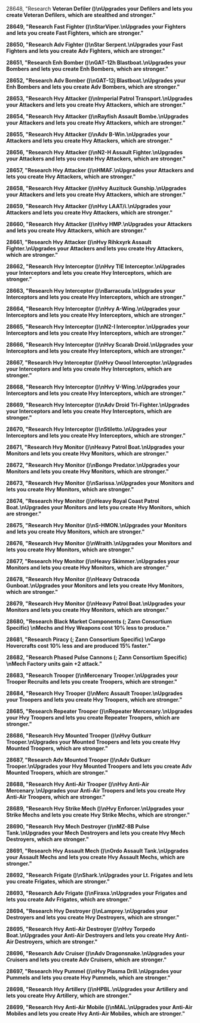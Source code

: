 ﻿28648, "Research <b>Veteran Defiler<b> (<cost>)\nUpgrades your Defilers and lets you create Veteran Defilers, which are stealthed and stronger."

28649, "Research <b>Fast Fighter<b> (<cost>)\n<b>StarViper<b>.\nUpgrades your Fighters and lets you create Fast Fighters, which are stronger."

28650, "Research <b>Adv Fighter<b> (<cost>)\n<b>Star Serpent<b>.\nUpgrades your Fast Fighters and lets you create Adv Fighters, which are stronger."

28651, "Research <b>Enh Bomber<b> (<cost>)\n<b>GAT-12h Blastboat<b>.\nUpgrades your Bombers and lets you create Enh Bombers, which are stronger."

28652, "Research <b>Adv Bomber<b> (<cost>)\n<b>GAT-12j Blastboat<b>.\nUpgrades your Enh Bombers and lets you create Adv Bombers, which are stronger."

28653, "Research <b>Hvy Attacker<b> (<cost>)\n<b>Imperial Patrol Transport<b>.\nUpgrades your Attackers and lets you create Hvy Attackers, which are stronger."

28654, "Research <b>Hvy Attacker<b> (<cost>)\n<b>Rayfish Assault Bombe<b>.\nUpgrades your Attackers and lets you create Hvy Attackers, which are stronger."

28655, "Research <b>Hvy Attacker<b> (<cost>)\n<b>Adv B-Win<b>.\nUpgrades your Attackers and lets you create Hvy Attackers, which are stronger."

28656, "Research <b>Hvy Attacker<b> (<cost>)\n<b>N2-H Assault Fighter<b>.\nUpgrades your Attackers and lets you create Hvy Attackers, which are stronger."

28657, "Research <b>Hvy Attacker<b> (<cost>)\n<b>HMAF<b>.\nUpgrades your Attackers and lets you create Hvy Attackers, which are stronger."

28658, "Research <b>Hvy Attacker<b> (<cost>)\n<b>Hvy Auzituck Gunship<b>.\nUpgrades your Attackers and lets you create Hvy Attackers, which are stronger."

28659, "Research <b>Hvy Attacker<b> (<cost>)\n<b>Hvy LAAT/i<b>.\nUpgrades your Attackers and lets you create Hvy Attackers, which are stronger."

28660, "Research <b>Hvy Attacker<b> (<cost>)\n<b>Hvy HMP<b>.\nUpgrades your Attackers and lets you create Hvy Attackers, which are stronger."

28661, "Research <b>Hvy Attacker<b> (<cost>)\n<b>Hvy Rihkxyrk Assault Fighter<b>.\nUpgrades your Attackers and lets you create Hvy Attackers, which are stronger."

28662, "Research <b>Hvy Interceptor<b> (<cost>)\n<b>Hvy TIE Interceptor<b>.\nUpgrades your Interceptors and lets you create Hvy Interceptors, which are stronger."

28663, "Research <b>Hvy Interceptor<b> (<cost>)\n<b>Barracuda<b>.\nUpgrades your Interceptors and lets you create Hvy Interceptors, which are stronger."

28664, "Research <b>Hvy Interceptor<b> (<cost>)\n<b>Hvy A-Wing<b>.\nUpgrades your Interceptors and lets you create Hvy Interceptors, which are stronger."

28665, "Research <b>Hvy Interceptor<b> (<cost>)\n<b>N2-I Interceptor<b>.\nUpgrades your Interceptors and lets you create Hvy Interceptors, which are stronger."

28666, "Research <b>Hvy Interceptor<b> (<cost>)\n<b>Hvy Scarab Droid<b>.\nUpgrades your Interceptors and lets you create Hvy Interceptors, which are stronger."

28667, "Research <b>Hvy Interceptor<b> (<cost>)\n<b>Hvy Owool Interceptor<b>.\nUpgrades your Interceptors and lets you create Hvy Interceptors, which are stronger."

28668, "Research <b>Hvy Interceptor<b> (<cost>)\n<b>Hvy V-Wing<b>.\nUpgrades your Interceptors and lets you create Hvy Interceptors, which are stronger."

28669, "Research <b>Hvy Interceptor<b> (<cost>)\n<b>Adv Droid Tri-Fighter<b>.\nUpgrades your Interceptors and lets you create Hvy Interceptors, which are stronger."

28670, "Research <b>Hvy Interceptor<b> (<cost>)\n<b>Stiletto<b>.\nUpgrades your Interceptors and lets you create Hvy Interceptors, which are stronger."

28671, "Research <b>Hvy Monitor<b> (<cost>)\n<b>Heavy Patrol Boat<b>.\nUpgrades your Monitors and lets you create Hvy Monitors, which are stronger."

28672, "Research <b>Hvy Monitor<b> (<cost>)\n<b>Bongo Predator<b>.\nUpgrades your Monitors and lets you create Hvy Monitors, which are stronger."

28673, "Research <b>Hvy Monitor<b> (<cost>)\n<b>Sarissa<b>.\nUpgrades your Monitors and lets you create Hvy Monitors, which are stronger."

28674, "Research <b>Hvy Monitor<b> (<cost>)\n<b>Heavy Royal Coast Patrol Boat<b>.\nUpgrades your Monitors and lets you create Hvy Monitors, which are stronger."

28675, "Research <b>Hvy Monitor<b> (<cost>)\n<b>S-HMON<b>.\nUpgrades your Monitors and lets you create Hvy Monitors, which are stronger."

28676, "Research <b>Hvy Monitor<b> (<cost>)\n<b>Wraith<b>.\nUpgrades your Monitors and lets you create Hvy Monitors, which are stronger."

28677, "Research <b>Hvy Monitor<b> (<cost>)\n<b>Heavy Skimmer<b>.\nUpgrades your Monitors and lets you create Hvy Monitors, which are stronger."

28678, "Research <b>Hvy Monitor<b> (<cost>)\n<b>Heavy Ostracoda Gunboat<b>.\nUpgrades your Monitors and lets you create Hvy Monitors, which are stronger."

28679, "Research <b>Hvy Monitor<b> (<cost>)\n<b>Heavy Patrol Boat<b>.\nUpgrades your Monitors and lets you create Hvy Monitors, which are stronger."

28680, "Research <b>Black Market Components<b> (<cost>; Zann Consortium Specific) \nMechs and Hvy Weapons cost 10% less to produce."

28681, "Research <b>Piracy<b> (<cost>; Zann Consortium Specific) \nCargo Hovercrafts cost 10% less and are produced 15% faster."

28682, "Research <b>Phased Pulse Cannons<b> (<cost>; Zann Consortium Specific) \nMech Factory units gain +2 attack."

28683, "Research <b>Trooper<b> (<cost>)\n<b>Mercenary Trooper<b>.\nUpgrades your Trooper Recruits and lets you create Troopers, which are stronger."

28684, "Research <b>Hvy Trooper<b> (<cost>)\n<b>Merc Assault Trooper<b>.\nUpgrades your Troopers and lets you create Hvy Troopers, which are stronger."

28685, "Research <b>Repeater Trooper<b> (<cost>)\n<b>Repeater Mercenary<b>.\nUpgrades your Hvy Troopers and lets you create Repeater Troopers, which are stronger."

28686, "Research <b>Hvy Mounted Trooper<b> (<cost>)\n<b>Hvy Gutkurr Trooper<b>.\nUpgrades your Mounted Troopers and lets you create Hvy Mounted Troopers, which are stronger."

28687, "Research <b>Adv Mounted Trooper<b> (<cost>)\n<b>Adv Gutkurr Trooper<b>.\nUpgrades your Hvy Mounted Troopers and lets you create Adv Mounted Troopers, which are stronger."

28688, "Research <b>Hvy Anti-Air Trooper<b> (<cost>)\n<b>Hvy Anti-Air Mercenary<b>.\nUpgrades your Anti-Air Troopers and lets you create Hvy Anti-Air Troopers, which are stronger."

28689, "Research <b>Hvy Strike Mech<b> (<cost>)\n<b>Hvy Enforcer<b>.\nUpgrades your Strike Mechs and lets you create Hvy Strike Mechs, which are stronger."

28690, "Research <b>Hvy Mech Destroyer<b> (<cost>)\n<b>MZ-8B Pulse Tank<b>.\nUpgrades your Mech Destroyers and lets you create Hvy Mech Destroyers, which are stronger."

28691, "Research <b>Hvy Assault Mech<b> (<cost>)\n<b>Ordo Assault Tank<b>.\nUpgrades your Assault Mechs and lets you create Hvy Assault Mechs, which are stronger."

28692, "Research <b>Frigate<b> (<cost>)\n<b>Shark<b>.\nUpgrades your Lt. Frigates and lets you create Frigates, which are stronger."

28693, "Research <b>Adv Frigate<b> (<cost>)\n<b>Firaxa<b>.\nUpgrades your Frigates and lets you create Adv Frigates, which are stronger."

28694, "Research <b>Hvy Destroyer<b> (<cost>)\n<b>Lamprey<b>.\nUpgrades your Destroyers and lets you create Hvy Destroyers, which are stronger."

28695, "Research <b>Hvy Anti-Air Destroyer<b> (<cost>)\n<b>Hvy Torpedo Boat<b>.\nUpgrades your Anti-Air Destroyers and lets you create Hvy Anti-Air Destroyers, which are stronger."

28696, "Research <b>Adv Cruiser<b> (<cost>)\n<b>Adv Dragonsnake<b>.\nUpgrades your Cruisers and lets you create Adv Cruisers, which are stronger."

28697, "Research <b>Hvy Pummel<b> (<cost>)\n<b>Hvy Plasma Drill<b>.\nUpgrades your Pummels and lets you create Hvy Pummels, which are stronger."

28698, "Research <b>Hvy Artillery<b> (<cost>)\n<b>HPBL<b>.\nUpgrades your Artillery and lets you create Hvy Artillery, which are stronger."

28699, "Research <b>Hvy Anti-Air Mobile<b> (<cost>)\n<b>MAL<b>.\nUpgrades your Anti-Air Mobiles and lets you create Hvy Anti-Air Mobiles, which are stronger."

